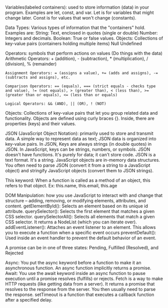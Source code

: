Variables(labeled containers): used to store information (data) in your program. Examples are let, const, and var. Let is for variables that might change later. Const is for values that won't change (constants).

Data Types: Various types of information that the "containers" hold.
Examples are:
String: Text, enclosed in quotes (single or double)
Number: Integers and decimals.
Boolean: True or false values.
Objects: Collections of key-value pairs (containers holding multiple items)
Null
Undefined

Operators: symbols that perform actions on values (Do things with the data)
Arithmetic Operators: + (addition), - (subtraction), \* (multiplication), / (division), % (remainder)

    Assignment Operators: = (assigns a value), += (adds and assigns), -= (subtracts and assigns), etc.

    Comparison Operators: == (equals), === (strict equals - checks type and value), != (not equals), > (greater than), < (less than), >= (greater than or equals), <= (less than or equals)

    Logical Operators: && (AND), || (OR), ! (NOT)

Objects: Collections of key-value pairs that let you group related data and functionality. Objects are defined using curly braces {}. Inside, there are properties (keys) and their values.

JSON (JavaScript Object Notation): primarily used to store and transmit data.
A simple way to represent data as text; JSON data is organized into key-value pairs.
In JSON, Keys are always strings (in double quotes) in JSON. In JavaScript, keys can be strings, numbers, or symbols.
JSON doesn't have functions. It's purely for data; it can't store code.
JSON is a text format. It's a string. JavaScript objects are in-memory data structures. You often need to parse JSON (convert it from a string to a JavaScript object) and stringify JavaScript objects (convert them to JSON strings).

This keyword: When a function is called as a method of an object, this refers to that object. Ex: this.name, this.email, this.age

DOM Manipulation: how you use JavaScript to interact with and change that structure – adding, removing, or modifying elements, attributes, and content.
getElementById(): Selects an element based on its unique id attribute.
querySelector(): Selects the first element that matches a given CSS selector.
querySelectorAll(): Selects all elements that match a given CSS selector. It returns a NodeList (which you can iterate over).
addEventListener(): Attaches an event listener to an element. This allows you to execute a function when a specific event occurs
preventDefault(): Used inside an event handler to prevent the default behavior of an event.

A promise can be in one of three states: Pending, Fulfilled (Resolved), and Rejected

Async: You put the async keyword before a function to make it an asynchronous function. An async function implicitly returns a promise.
Await: You use the await keyword inside an async function to pause execution until a promise resolves (fulfills) or rejects.
Fetch is a way to make HTTP requests (like getting data from a server). It returns a promise that resolves to the response from the server. You then usually need to parse the response.
setTimeout is a function that executes a callback function after a specified delay.
